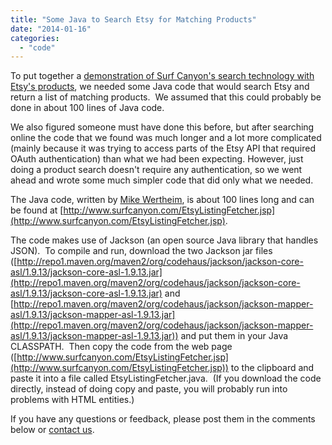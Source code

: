 ```yaml
---
title: "Some Java to Search Etsy for Matching Products"
date: "2014-01-16"
categories: 
  - "code"
---
```


To put together a [demonstration of Surf Canyon's search technology with Etsy's products](http://etsyi.surfcanyon.com "Etsy Demonstration"), we needed some Java code that would search Etsy and return a list of matching products.  We assumed that this could probably be done in about 100 lines of Java code.

We also figured someone must have done this before, but after searching online the code that we found was much longer and a lot more complicated (mainly because it was trying to access parts of the Etsy API that required OAuth authentication) than what we had been expecting. However, just doing a product search doesn't require any authentication, so we went ahead and wrote some much simpler code that did only what we needed.

The Java code, written by [Mike Wertheim](http://www.surfcanyon.com/team.jsp "Surf Canyon Team"), is about 100 lines long and can be found at [http://www.surfcanyon.com/EtsyListingFetcher.jsp](http://www.surfcanyon.com/EtsyListingFetcher.jsp).

The code makes use of Jackson (an open source Java library that handles JSON).  To compile and run, download the two Jackson jar files ([http://repo1.maven.org/maven2/org/codehaus/jackson/jackson-core-asl/1.9.13/jackson-core-asl-1.9.13.jar](http://repo1.maven.org/maven2/org/codehaus/jackson/jackson-core-asl/1.9.13/jackson-core-asl-1.9.13.jar) and [http://repo1.maven.org/maven2/org/codehaus/jackson/jackson-mapper-asl/1.9.13/jackson-mapper-asl-1.9.13.jar](http://repo1.maven.org/maven2/org/codehaus/jackson/jackson-mapper-asl/1.9.13/jackson-mapper-asl-1.9.13.jar)) and put them in your Java CLASSPATH.  Then copy the code from the web page ([http://www.surfcanyon.com/EtsyListingFetcher.jsp](http://www.surfcanyon.com/EtsyListingFetcher.jsp)) to the clipboard and paste it into a file called EtsyListingFetcher.java.  (If you download the code directly, instead of doing copy and paste, you will probably run into problems with HTML entities.)

If you have any questions or feedback, please post them in the comments below or [contact us](http://www.surfcanyon.com/contact.jsp "Contact Surf Canyon").
